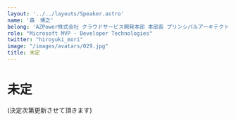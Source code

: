 ```yaml
---
layout: '../../layouts/Speaker.astro'
name: '森　博之'
belong: 'AZPower株式会社 クラウドサービス開発本部 本部長 プリンシパルアーキテクト'
role: "Microsoft MVP - Developer Technologies"
twitter: "hiroyuki_mori"
image: "/images/avatars/029.jpg"
title: 未定
---
```


# 未定

(決定次第更新させて頂きます)